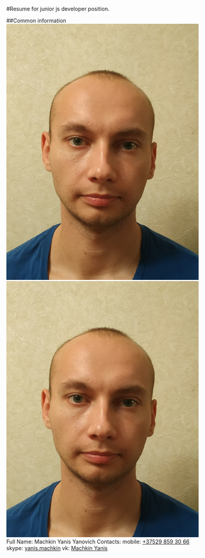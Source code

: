 #Resume for junior js developer position.
   
      
##Common information
<img class="user-photo" src="img/user-photo.jpg">
![user-image](/img/user-photo.jpg)
Full Name: Machkin Yanis Yanovich
Contacts: mobile: <a title="user phone" href="tel:+375298593066">+37529 859 30 66</a>
skype: <a title="sotial contact" href="skype:yanis.machkin?chat">yanis.machkin</a>
vk: <a title="sotial contact" href="https://vk.com/id15973765">Machkin Yanis</a>
        